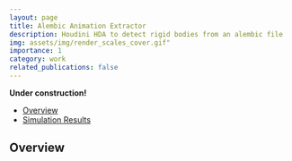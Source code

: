 ```yaml
---
layout: page
title: Alembic Animation Extractor
description: Houdini HDA to detect rigid bodies from an alembic file
img: assets/img/render_scales_cover.gif"
importance: 1
category: work
related_publications: false
---
```


<!-- Include MathJax -->
<script type="text/javascript" async
  src="https://cdn.jsdelivr.net/npm/mathjax@3/es5/tex-mml-chtml.js">
</script>

**Under construction!**

- [Overview](#overview)
- [Simulation Results](#simulation-results)

## Overview
